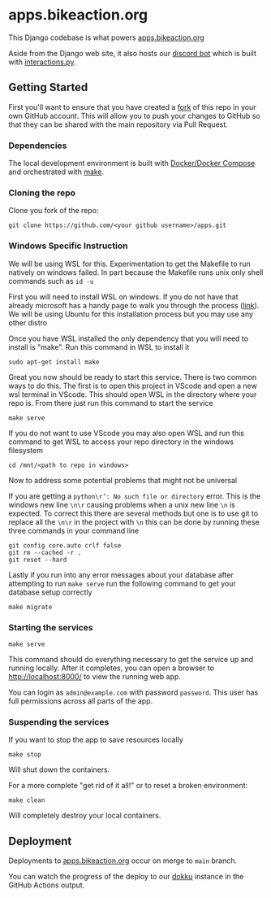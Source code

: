 # apps.bikeaction.org

This Django codebase is what powers [apps.bikeaction.org](https://apps.bikeaction.org)

Aside from the Django web site, it also hosts our [discord bot](/pba_discord/bot.py)
which is built with [interactions.py](https://interactions-py.github.io/interactions.py/).


## Getting Started

First you'll want to ensure that you have created a
[fork](https://github.com/PhillyBikeAction/apps/fork)
of this repo in your own GitHub account.
This will allow you to push your changes to GitHub so that they can be shared with the main
repository via Pull Request.

### Dependencies

The local development environment is built with
[Docker/Docker Compose](https://www.docker.com/products/docker-desktop/)
and orchestrated with [make](https://www.gnu.org/software/make/).

### Cloning the repo

Clone you fork of the repo:

```shell
git clone https://github.com/<your github username>/apps.git
```

### Windows Specific Instruction

We will be using WSL for this. Experimentation to get the Makefile to run natively on windows
failed. In part because the Makefile runs unix only shell commands such as `id -u`

First you will need to install WSL on windows. If you do not have that already microsoft has a
handy page to walk you through the process ([link](https://learn.microsoft.com/en-us/windows/wsl/install#prerequisites)).
We will be using Ubuntu for this installation process but you may use any other distro

Once you have WSL installed the only dependency that you will need to install is "make". Run this command in WSL to install it
```shell
sudo apt-get install make
```

Great you now should be ready to start this service. There is two common ways to do this.
The first is to open this project in VScode and open a new wsl terminal in VScode. This should open 
WSL in the directory where your repo is. From there just run this command to start the service
```shell
make serve
```

If you do not want to use VScode you may also open WSL and run this command to get WSL to access 
your repo directory in the windows filesystem
```shell
cd /mnt/<path to repo in windows>
```

Now to address some potential problems that might not be universal

If you are getting a `python\r’: No such file or directory` error. This is the windows
new line `\n\r` causing problems when a unix new line `\n` is expected. To correct this 
there are several methods but one is to use git to replace all the `\n\r` in the project
with `\n` this can be done by running these three commands in your command line

```shell
git config core.auto crlf false
git rm --cached -r .
git reset --hard
```

Lastly if you run into any error messages about your database after attempting to run `make serve`
run the following command to get your database setup correctly
```shell
make migrate
```

### Starting the services

```shell
make serve
```

This command should do everything necessary to get the service up and running locally.
After it completes, you can open a browser to [http://localhost:8000/](http://localhost:8000)
to view the running web app.

You can login as `admin@example.com` with password `password`.
This user has full permissions across all parts of the app.

### Suspending the services

If you want to stop the app to save resources locally

```shell
make stop
```

Will shut down the containers.

For a more complete "get rid of it all!" or to reset a broken environment:

```
make clean
```

Will completely destroy your local containers.

## Deployment

Deployments to [apps.bikeaction.org](https://apps.bikeaction.org) occur on merge to `main` branch.

You can watch the progress of the deploy to our [dokku](https://dokku.com) instance
in the GitHub Actions output.
